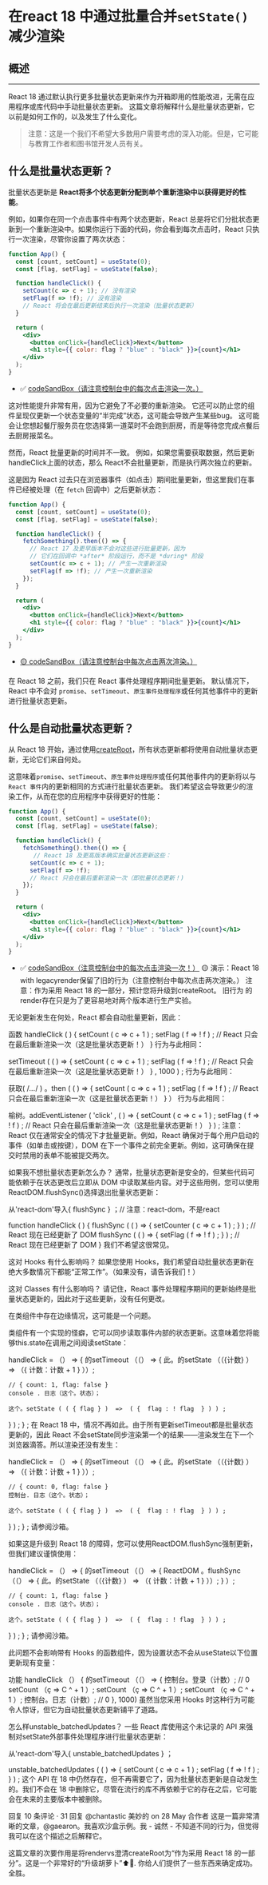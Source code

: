 # 在react 18 中通过批量合并`setState()`减少渲染

## 概述

---

React 18 通过默认执行更多批量状态更新来作为开箱即用的性能改进，无需在应用程序或库代码中手动批量状态更新。
这篇文章将解释什么是批量状态更新，它以前是如何工作的，以及发生了什么变化。

> 注意：这是一个我们不希望大多数用户需要考虑的深入功能。但是，它可能与教育工作者和图书馆开发人员有关。

## 什么是批量状态更新？

批量状态更新是 **React将多个状态更新分配到单个重新渲染中以获得更好的性能**。

例如，如果你在同一个点击事件中有两个状态更新，React 总是将它们分批状态更新到一个重新渲染中。如果你运行下面的代码，你会看到每次点击时，React 只执行一次渲染，尽管你设置了两次状态：

```jsx
function App() {
  const [count, setCount] = useState(0);
  const [flag, setFlag] = useState(false);

  function handleClick() {
    setCount(c => c + 1); // 没有渲染
    setFlag(f => !f); // 没有渲染
    // React 将会在最后更新结束后执行一次渲染（批量状态更新）
  }

  return (
    <div>
      <button onClick={handleClick}>Next</button>
      <h1 style={{ color: flag ? "blue" : "black" }}>{count}</h1>
    </div>
  );
}

```

- ✅ [codeSandBox（请注意控制台中的每次点击渲染一次。）](https://codesandbox.io/s/spring-water-929i6?file=/src/index.js)


这对性能提升非常有用，因为它避免了不必要的重新渲染。
它还可以防止您的组件呈现仅更新一个状态变量的“半完成”状态，这可能会导致产生某些bug。
这可能会让您想起餐厅服务员在您选择第一道菜时不会跑到厨房，而是等待您完成点餐后去厨房报菜名。

然而，React 批量更新的时间并不一致。
例如，如果您需要获取数据，然后更新handleClick上面的状态，那么 React不会批量更新，而是执行两次独立的更新。

这是因为 React 过去只在浏览器事件（如点击）期间批量更新，但这里我们在事件已经被处理（在 `fetch` 回调中）之后更新状态：

```jsx
function App() {
  const [count, setCount] = useState(0);
  const [flag, setFlag] = useState(false);

  function handleClick() {
    fetchSomething().then(() => {
      // React 17 及更早版本不会对这些进行批量更新，因为
      // 它们在回调中 *after* 阶段运行，而不是 *during* 阶段
      setCount(c => c + 1); // 产生一次重新渲染
      setFlag(f => !f); // 产生一次重新渲染
    });
  }

  return (
    <div>
      <button onClick={handleClick}>Next</button>
      <h1 style={{ color: flag ? "blue" : "black" }}>{count}</h1>
    </div>
  );
}

```

- [🟡 codeSandBox（请注意控制台中每次点击两次渲染。）](https://codesandbox.io/s/trusting-khayyam-cn5ct?file=/src/index.js)

在 React 18 之前，我们只在 React 事件处理程序期间批量更新。
默认情况下，React 中不会对 `promise`、`setTimeout`、`原生事件处理程序`或任何其他事件中的更新进行批量状态更新。

## 什么是自动批量状态更新？

从 React 18 开始，通过使用[createRoot](./create-root.md)，所有状态更新都将使用自动批量状态更新，无论它们来自何处。

这意味着`promise`、`setTimeout`、`原生事件处理程序`或任何其他事件内的更新将以与 `React 事件`内的更新相同的方式进行批量状态更新。
我们希望这会导致更少的渲染工作，从而在您的应用程序中获得更好的性能：

```jsx
function App() {
  const [count, setCount] = useState(0);
  const [flag, setFlag] = useState(false);

  function handleClick() {
    fetchSomething().then(() => {
       // React 18 及更高版本确实批量状态更新这些：
      setCount(c => c + 1);
      setFlag(f => !f);
      // React 只会在最后重新渲染一次（即批量状态更新！) 
    });
  }

  return (
    <div>
      <button onClick={handleClick}>Next</button>
      <h1 style={{ color: flag ? "blue" : "black" }}>{count}</h1>
    </div>
  );
}

```

- ✅ [codeSandBox（注意控制台中的每次点击渲染一次！）](https://codesandbox.io/s/morning-sun-lgz88?file=/src/index.js)
🟡 演示：React 18 with legacyrender保留了旧的行为（注意控制台中每次点击两次渲染。）
注意：作为采用 React 18 的一部分，预计您将升级到createRoot。 旧行为 的render存在只是为了更容易地对两个版本进行生产实验。

无论更新发生在何处，React 都会自动批量更新，因此：

函数 handleClick ( )  { 
  setCount ( c  =>  c  +  1 ) ; 
  setFlag ( f  =>  ! f ) ; 
  // React 只会在最后重新渲染一次（这是批量状态更新！）
}
行为与此相同：

setTimeout ( ( )  =>  { 
  setCount ( c  =>  c  +  1 ) ; 
  setFlag ( f  =>  ! f ) ; 
  // React 只会在最后重新渲染一次（这是批量状态更新！）
} ,  1000 ) ;
行为与此相同：

获取( /*...*/ ) 。then ( ( )  =>  { 
  setCount ( c  =>  c  +  1 ) ; 
  setFlag ( f  =>  ! f ) ; 
  // React 只会在最后重新渲染一次（这是批量状态更新！）
} ）
行为与此相同：

榆树。addEventListener ( 'click' ,  ( )  =>  { 
  setCount ( c  =>  c  +  1 ) ; 
  setFlag ( f  =>  ! f ) ; 
  // React 只会在最后重新渲染一次（这是批量状态更新！）
} ) ;
注意：React 仅在通常安全的情况下才批量更新。例如，React 确保对于每个用户启动的事件（如单击或按键），DOM 在下一个事件之前完全更新。例如，这可确保在提交时禁用的表单不​​能被提交两次。

如果我不想批量状态更新怎么办？
通常，批量状态更新是安全的，但某些代码可能依赖于在状态更改后立即从 DOM 中读取某些内容。对于这些用例，您可以使用ReactDOM.flushSync()选择退出批量状态更新：

 从'react-dom'导入{  flushSync  }  ；// 注意：react-dom，不是react  

function  handleClick ( )  { 
  flushSync ( ( )  =>  { 
    setCounter ( c  =>  c  +  1 ) ; 
  } ) ; 
  // React 现在已经更新了 DOM 
  flushSync ( ( )  =>  { 
    setFlag ( f  =>  ! f ) ; 
  } ) ; 
  // React 现在已经更新了 DOM 
}
我们不希望这很常见。

这对 Hooks 有什么影响吗？
如果您使用 Hooks，我们希望自动批量状态更新在绝大多数情况下都能“正常工作”。（如果没有，请告诉我们！）

这对 Classes 有什么影响吗？
请记住，React 事件处理程序期间的更新始终是批量状态更新的，因此对于这些更新，没有任何更改。

在类组件中存在边缘情况，这可能是一个问题。

类组件有一个实现的怪癖，它可以同步读取事件内部的状态更新。这意味着您将能够this.state在调用之间阅读setState：

handleClick  =  （） =>  {
  的setTimeout （（） =>  {
    此。的setState （（{计数} ） =>  （{ 计数：计数 +  1  } ））;

    // { count: 1, flag: false } 
    console . 日志（这个。状态）；

    这个。setState ( ( { flag } )  =>  ( {  flag : ! flag  } ) ) ; 
  } ) ; 
} ;
在 React 18 中，情况不再如此。由于所有更新setTimeout都是批量状态更新的，因此 React 不会setState同步渲染第一个的结果——渲染发生在下一个浏览器滴答。所以渲染还没有发生：

handleClick  =  （） =>  {
  的setTimeout （（） =>  {
    此。的setState （（{计数} ） =>  （{ 计数：计数 +  1  } ））;

    // { count: 0, flag: false }
    控制台. 日志（这个。状态）；

    这个。setState ( ( { flag } )  =>  ( {  flag : ! flag  } ) ) ; 
  } ) ; 
} ;
请参阅沙箱。

如果这是升级到 React 18 的障碍，您可以使用ReactDOM.flushSync强制更新，但我们建议谨慎使用：

handleClick  =  （） =>  {
  的setTimeout （（） =>  { 
    ReactDOM 。flushSync （（） =>  {
      此。的setState （（{计数} ） =>  （{ 计数：计数 +  1  } ））; 
    } ）;

    // { count: 1, flag: false } 
    console . 日志（这个。状态）；

    这个。setState ( ( { flag } )  =>  ( {  flag : ! flag  } ) ) ; 
  } ) ; 
} ;
请参阅沙箱。

此问题不会影响带有 Hooks 的函数组件，因为设置状态不会从useState以下位置更新现有变量：

功能 handleClick （） {
  的setTimeout （（） =>  {
    控制台。登录（计数）;  // 0 
    setCount （ç  =>  C ^  +  1 ）; 
    setCount （ç  =>  C ^  +  1 ）; 
    setCount （ç  =>  C ^  +  1 ）;
    控制台。日志（计数）;  // 0 
  }, 1000)
虽然当您采用 Hooks 时这种行为可能令人惊讶，但它为自动批量状态更新铺平了道路。

怎么样unstable_batchedUpdates？
一些 React 库使用这个未记录的 API 来强制对setState外部事件处理程序进行批量状态更新：

 从'react-dom'导入{  unstable_batchedUpdates  }  ； 

unstable_batchedUpdates ( ( )  =>  { 
  setCount ( c  =>  c  +  1 ) ; 
  setFlag ( f  =>  ! f ) ; 
} ) ;
这个 API 在 18 中仍然存在，但不再需要它了，因为批量状态更新是自动发生的。我们不会在 18 中删除它，尽管在流行的库不再依赖于它的存在之后，它可能会在未来的主要版本中被删除。

回复
10 条评论
·
31 回复
@chantastic
美妙的
on 28 May
合作者
这是一篇非常清晰的文章，@gaearon。我喜欢沙盒示例。我 - 诚然 - 不知道不同的行为，但觉得我可以在这个描述之后解释它。

这篇文章的次要作用是将rendervs澄清createRoot为“作为采用 React 18 的一部分”。这是一个非常好的“升级胡萝卜”⬆️🥕. 你给人们提供了一些东西来确定成功。全胜。


